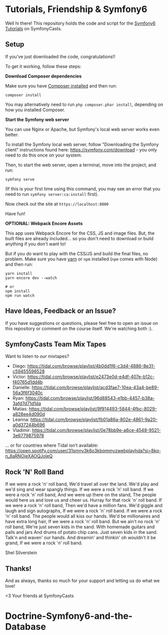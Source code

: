 # Tutorials, Friendship & Symfony6

Well hi there! This repository holds the code and script
for the [Symfony6 Tutorials](https://symfonycasts.com/tracks/symfony) on SymfonyCasts.

## Setup

If you've just downloaded the code, congratulations!!

To get it working, follow these steps:

**Download Composer dependencies**

Make sure you have [Composer installed](https://getcomposer.org/download/)
and then run:

```
composer install
```

You may alternatively need to run `php composer.phar install`, depending
on how you installed Composer.

**Start the Symfony web server**

You can use Nginx or Apache, but Symfony's local web server
works even better.

To install the Symfony local web server, follow
"Downloading the Symfony client" instructions found
here: https://symfony.com/download - you only need to do this
once on your system.

Then, to start the web server, open a terminal, move into the
project, and run:

```
symfony serve
```

(If this is your first time using this command, you may see an
error that you need to run `symfony server:ca:install` first).

Now check out the site at `https://localhost:8000`

Have fun!

**OPTIONAL: Webpack Encore Assets**

This app uses Webpack Encore for the CSS, JS and image files.
But, the built files are already included... so you don't need
to download or build anything if you don't want to!

But if you *do* want to play with the CSS/JS and build the
final files, no problem. Make sure you have [yarn](https://yarnpkg.com/lang/en/)
or `npm` installed (`npm` comes with Node) and then run:

```
yarn install
yarn encore dev --watch

# or
npm install
npm run watch
```

## Have Ideas, Feedback or an Issue?

If you have suggestions or questions, please feel free to
open an issue on this repository or comment on the course
itself. We're watching both :).

## SymfonyCasts Team Mix Tapes

Want to listen to *our* mixtapes? 

* Diego: https://tidal.com/browse/playlist/4b0dd1f6-c3d4-4886-8e31-c59455596528
* Victor: https://tidal.com/browse/playlist/e2473e0d-e4df-407e-b12c-f40765d1dd4b
* Danielle: https://tidal.com/browse/playlist/acd3fae7-10ea-43a4-be89-56a3f6f3040c
* Ryan: https://tidal.com/browse/playlist/96d88543-e1bb-4457-b38a-3afd7d71d1da
* Matias: https://tidal.com/browse/playlist/9f914493-5844-4fbc-8029-a828ee4d090d
* Leanna: https://tidal.com/browse/playlist/fb01a86a-802e-4861-9a20-a0d37244b696
* Vladimir: https://tidal.com/browse/playlist/0e78bb9e-a6ce-4548-9521-3e6779875978

... or for countries where Tidal isn't available:
https://open.spotify.com/user/31smny3k6o3kbqmmyzwebplayhda?si=8kq-n_8aRNOieXAOQJoleQ

## Rock 'N' Roll Band

If we were a rock 'n' roll band,
We'd travel all over the land.
We'd play and we'd sing and wear spangly things.
If we were a rock 'n' roll band.
If we were a rock 'n' roll band,
And we were up there on the stand,
The people would here us and love us and cheer us.
Hurray for that rock 'n' roll band.
If we were a rock 'n' roll band,
Then we'd have a million fans.
We'd giggle and laugh and sign autographs,
If we were a rock 'n' roll band.
If we were a rock 'n' roll band.
The people would all kiss our hands.
We'd be millionaires and have extra long hair,
If we were a rock 'n' roll band.
But we ain't no rock 'n' roll band,
We're just seven kids in the sand.
With homemade guitars and pails and jars
And drums of potato chip cans.
Just seven kids in the sand.
Talk'n and waven' our hands.
And dreamin' and thinkin' oh wouldn't it be grand,
If we were a rock 'n' roll band.

Shel Silverstein

## Thanks!

And as always, thanks so much for your support and letting
us do what we love!

<3 Your friends at SymfonyCasts
# Doctrine-Symfony6-and-the-Database
